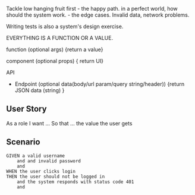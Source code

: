 Tackle low hanging fruit first - the happy path. in a perfect world, how should the system work. - the edge cases. Invalid data, network problems.

Writing tests is also a system's design exercise.

EVERYTHING IS A FUNCTION OR A VALUE.

function (optional args) {return a value}

component (optional props) { return UI}

API

- Endpoint (optional data(body/url param/query string/header)) {return JSON data (string) }

## User Story

As a role
I want ...
So that ... the value the user gets

## Scenario

```
GIVEN a valid username
    and and invalid password
    and
WHEN the user clicks login
THEN the user should not be logged in
    and the system responds with status code 401
    and
```
